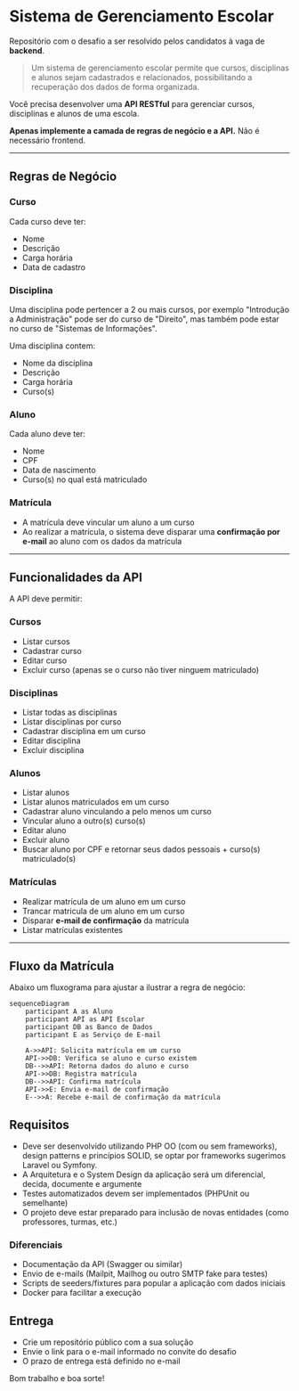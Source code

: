 # Sistema de Gerenciamento Escolar

Repositório com o desafio a ser resolvido pelos candidatos à vaga de **backend**.  

> Um sistema de gerenciamento escolar permite que cursos, disciplinas e alunos sejam cadastrados e relacionados, possibilitando a recuperação dos dados de forma organizada.  

Você precisa desenvolver uma **API RESTful** para gerenciar cursos, disciplinas e alunos de uma escola.  

**Apenas implemente a camada de regras de negócio e a API.** Não é necessário frontend.  

---

## Regras de Negócio

### Curso
Cada curso deve ter:
- Nome  
- Descrição  
- Carga horária  
- Data de cadastro  

### Disciplina
Uma disciplina pode pertencer a 2 ou mais cursos, por exemplo "Introdução a Administração" pode ser do curso de "Direito", mas também pode estar no curso de "Sistemas de Informações".

Uma disciplina contem:  
- Nome da disciplina  
- Descrição  
- Carga horária  
- Curso(s)  

### Aluno
Cada aluno deve ter:  
- Nome  
- CPF  
- Data de nascimento  
- Curso(s) no qual está matriculado  

### Matrícula
- A matrícula deve vincular um aluno a um curso  
- Ao realizar a matrícula, o sistema deve disparar uma **confirmação por e-mail** ao aluno com os dados da matrícula  

---

## Funcionalidades da API

A API deve permitir:  

### Cursos
- Listar cursos
- Cadastrar curso  
- Editar curso  
- Excluir curso (apenas se o curso não tiver ninguem matriculado)  

### Disciplinas
- Listar todas as disciplinas
- Listar disciplinas por curso  
- Cadastrar disciplina em um curso  
- Editar disciplina  
- Excluir disciplina

### Alunos
- Listar alunos
- Listar alunos matriculados em um curso
- Cadastrar aluno vinculando a pelo menos um curso
- Vincular aluno a outro(s) curso(s)  
- Editar aluno  
- Excluir aluno 
- Buscar aluno por CPF e retornar seus dados pessoais + curso(s) matriculado(s)  

### Matrículas
- Realizar matrícula de um aluno em um curso
- Trancar matricula de um aluno em um curso
- Disparar **e-mail de confirmação** da matrícula  
- Listar matrículas existentes  

---

## Fluxo da Matrícula
Abaixo um fluxograma para ajustar a ilustrar a regra de negócio:

```mermaid
sequenceDiagram
    participant A as Aluno
    participant API as API Escolar
    participant DB as Banco de Dados
    participant E as Serviço de E-mail

    A->>API: Solicita matrícula em um curso
    API->>DB: Verifica se aluno e curso existem
    DB-->>API: Retorna dados do aluno e curso
    API->>DB: Registra matrícula
    DB-->>API: Confirma matrícula
    API->>E: Envia e-mail de confirmação
    E-->>A: Recebe e-mail de confirmação da matrícula
```

## Requisitos

- Deve ser desenvolvido utilizando PHP OO (com ou sem frameworks), design patterns e princípios SOLID, se optar por frameworks sugerimos Laravel ou Symfony.
- A Arquitetura e o System Design da aplicação será um diferencial, decida, documente e argumente
- Testes automatizados devem ser implementados (PHPUnit ou semelhante)
- O projeto deve estar preparado para inclusão de novas entidades (como professores, turmas, etc.)

### Diferenciais

- Documentação da API (Swagger ou similar)
- Envio de e-mails (Mailpit, Mailhog ou outro SMTP fake para testes)
- Scripts de seeders/fixtures para popular a aplicação com dados iniciais
- Docker para facilitar a execução

## Entrega

- Crie um repositório público com a sua solução
- Envie o link para o e-mail informado no convite do desafio
- O prazo de entrega está definido no e-mail

Bom trabalho e boa sorte!


